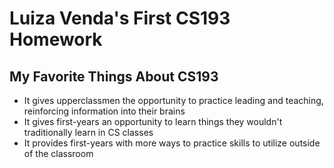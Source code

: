 # Luiza Venda's First CS193 Homework

## My Favorite Things About CS193
- It gives upperclassmen the opportunity to practice leading and teaching, reinforcing information into their brains
- It gives first-years an opportunity to learn things they wouldn't traditionally learn in CS classes
- It provides first-years with more ways to practice skills to utilize outside of the classroom
